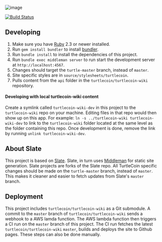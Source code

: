 ![image](https://user-images.githubusercontent.com/34389545/35821974-62e0e25c-0a70-11e8-87dd-2cfffeb6ed47.png)

[![Build Status](https://travis-ci.org/ar-x/turtlecoin-api-reference-site.svg?branch=turtle-master)](https://travis-ci.org/ar-x/turtlecoin-api-reference-site)

## Developing

1. Make sure you have [Ruby](https://www.ruby-lang.org/en) 2.3 or newer installed.
2. Run `gem install bundler` to install [bundler](http://bundler.io).
3. Run `bundle install` to install the dependencies of this project.
4. Run `bundle exec middleman server` to run start the development server at `http://localhost:4567`.
5. Changes should target the `turtle-master` branch, instead of `master`.
6. Site specific styles are in `source/stylesheets/turtlecoin`.
7. Pulls content from the `api` folder in the `turtlecoin/turtlecoin-wiki` repository.

#### Developing with local turtlecoin-wiki content

Create a symlink called `turtlecoin-wiki-dev` in this project to the `turtlecoin-wiki` repo on your machine. Editing files in that repo would then show up on this app. For example: `ln -s ../turtlecoin-wiki turtlecoin-wiki-dev` to link to the `turtlecoin-wiki` folder located at the same level as the folder containing this repo. Once development is done, remove the link by running `unlink turtlecoin-wiki-dev`.


## About Slate 

This project is based on [Slate](https://github.com/lord/slate). Slate, in turn uses [Middleman](https://middlemanapp.com) for static site generation. Slate projects are forks of the Slate repo. All TurtleCoin specific changes should be made on the `turtle-master` branch, instead of `master`. This makes it cleaner and easier to fetch updates from Slate's `master` branch.


## Deployment

This project includes `turtlecoin/turtlecoin-wiki` as a Git submodule. A commit to the `master` branch of `turtlecoin/turtlecoin-wiki` sends a webhook to a AWS lamda function. The AWS lambda function then triggers a CI run on the `master` branch of this project. The CI run fetches the latest `turtlecoin/turtlecoin-wiki` `master`, builds and deploys the site to Github pages. These steps can also be done manually.
